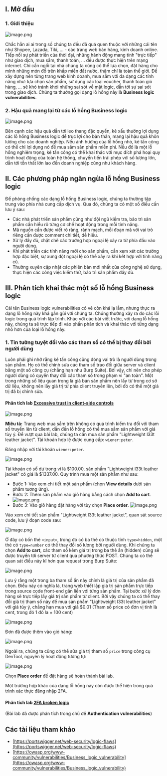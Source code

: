 ## I. Mở đầu
### 1. Giới thiệu

![image.png](https://images.viblo.asia/402eac8c-be11-4d3d-992c-5e4b313b289b.png)

Chắc hẳn ai ai trong số chúng ta đều đã quá quen thuộc với những cái tên như Shopee, Lazada, Tiki, ... - các trang web bán hàng, kinh doanh online. Tiếp nối sự phát triển của thời đại, những hành động mang tính "trực tiếp" như giao dịch, mua sắm, thanh toán, ... đều được thực hiện trên mạng internet. Chỉ cần ngồi tại nhà chúng ta cũng có thể lựa chọn, đặt hàng cho mình những món đồ trên khắp miền đất nước, thậm chí là toàn thế giới. Để xây dựng nên từng trang web kinh doanh, mua sắm với đa dạng các tính năng như: lựa chọn sản phẩm, sử dụng các loại voucher, thanh toán giỏ hàng, ... sẽ khó tránh khỏi những sai sót về mặt logic, dẫn tới sự sai sót trong giao dịch. Chúng ta thường gọi dạng lỗ hổng này là **Business logic vulnerabilities**.

### 2. Hậu quả mang lại từ các lỗ hổng Business logic

![image.png](https://images.viblo.asia/f5a06cbb-5390-411a-ad80-18dbfbc2a5b3.png)

Bên cạnh các hậu quả dẫn tới leo thang đặc quyền, kẻ xấu thường lợi dụng các lỗ hổng Business logic để trục lợi cho bản thân, mang lại hậu quả khôn lường cho các doanh nghiệp. Nếu ảnh hưởng của lỗ hổng nhỏ, kẻ tấn công có thể chỉ lợi dụng nó để mua sắm sản phẩm miễn phí. Nếu đó là một lỗ hổng nghiêm trọng, kẻ tấn công có thể khai thác với mục đích phá hoại quy trình hoạt động của toàn hệ thống, chuyển tiền trái phép với số lượng lớn, dẫn tới tổn thất lớn lao đến doanh nghiệp cũng như khách hàng.

## II. Các phương pháp ngăn ngừa lỗ hổng Business logic

Để phòng chống các dạng lỗ hổng Business logic, chúng ta thường tập trung vào phía nhà cung cấp dịch vụ. Qua đó, chúng ta có một số điều cần lưu ý sau:

- Các nhà phát triển sản phẩm cũng như đội ngũ kiểm tra, bảo trì sản phẩm cần hiểu rõ từng cơ chế hoạt động trong mỗi tính năng.
- Mã nguồn cần được viết rõ ràng, rành mạch, mỗi đoạn mã với vai trò riêng cần được comment chi tiết, dễ hiểu.
- Xử lý đầy đủ, chặt chẽ các trường hợp ngoại lệ xảy ra từ phía đầu vào người dùng.
- Khi phát triển các tính năng mới cho sản phẩm, cần xem xét các trường hợp đặc biệt, sự xung đột ngoại lệ có thể xảy ra khi kết hợp với tính năng cũ.
- Thường xuyên cập nhật các phiên bản mới nhất của công nghệ sử dụng, thực hiện các công việc kiểm thử, bảo trì sản phẩm đầy đủ.

## III. Phân tích khai thác một số lỗ hổng Business logic

Cái tên Business logic vulnerabilities có vẻ còn khá lạ lẫm, nhưng thực ra dạng lỗ hổng này khá gần gũi với chúng ta. Chúng thường xảy ra do các lỗi logic trong quá trình lập trình. Khác với các bài viết trước, với dạng lỗ hổng này, chúng ta sẽ trực tiếp đi vào phần phân tích và khai thác với từng dạng nhỏ hơn của loại lỗ hổng này.

### 1. Tin tưởng tuyệt đối vào các tham số có thể bị thay đổi bởi người dùng

Luôn phải ghi nhớ rằng kẻ tấn công cũng đóng vai trò là người dùng trong sản phẩm. Họ có thể chỉnh sửa các tham số trao đổi giữa server và client bằng một số công cụ (chẳng hạn như Burp Suite). Bởi vậy, chỉ nên cho phép người dùng có quyền thay đổi các tham số trong phạm vi "an toàn". Một trong những số liệu quan trọng là giá bán sản phẩm nên lấy từ trong cơ sở dữ liệu, không nên lấy giá trị từ phía client truyền lên, bởi đó có thể một giá trị đã bị chỉnh sửa.

#### Phân tích lab **[Excessive trust in client-side controls](https://portswigger.net/web-security/logic-flaws/examples/lab-logic-flaws-excessive-trust-in-client-side-controls)**

![image.png](https://images.viblo.asia/1a99e41d-94be-4abe-8af7-3d8a6616b71b.png)

**Miêu tả:** Trang web mua sắm trên không có quá trình kiểm tra đối với tham số truyền lên từ client, dẫn đến lỗ hổng có thể mua sắm sản phẩm với giá tùy ý. Để vượt qua bài lab, chúng ta cần mua sản phẩm "Lightweight l33t leather jacket". Tài khoản hợp lệ được cung cấp: `wiener:peter`.

Đăng nhập với tài khoản `wiener:peter`.

![image.png](https://images.viblo.asia/57df8bee-b9c7-42b5-b6c8-1b76b48414c7.png)

Tài khoản có số dư trong ví là $100.00, sản phẩm "Lightweight l33t leather jacket" có giá là $1337.00. Quy trình mua một sản phẩm như sau:

- Bước 1: Vào xem chi tiết một sản phẩm (chọn **View details** dưới sản phẩm tương ứng).
- Bước 2: Thêm sản phẩm vào giỏ hàng bằng cách chọn **Add to cart**.
![image.png](https://images.viblo.asia/0fa97a88-b0d2-4a88-919a-f1e1585b9340.png)
- Bước 3: Vào giỏ hàng đặt hàng với tùy chọn **Place order**.
![image.png](https://images.viblo.asia/f8c25d49-6989-4a1d-8086-5a308d001417.png)

Vào xem chi tiết sản phẩm "Lightweight l33t leather jacket", quan sát source code, lưu ý đoạn code sau:

![image.png](https://images.viblo.asia/6ab7474e-959b-4b64-a3c2-87abbed6873a.png)

Ở đây có bốn thẻ `<input>`, trong đó có ba thẻ có thuộc tính `type=hidden`, một thẻ có `type=number` có thể thay đổi số lượng bởi người dùng. Khi chúng ta chọn **Add to cart**, các tham số kèm giá trị trong ba thẻ ẩn (hidden) cũng sẽ được truyền tới server từ client qua phương thức POST. Chúng ta có thể quan sát điều này kĩ hơn qua request trong Burp Suite:

![image.png](https://images.viblo.asia/4ae42b77-9e17-4356-aedb-673d261051e3.png)

Lưu ý rằng một trong ba tham số ẩn này chính là giá trị của sản phẩm đã chọn. Điều này có nghĩa là, trang web thiết lập giá trị sản phẩm trực tiếp trong source code front-end gắn liền với từng sản phẩm. Tại bước xử lý đơn hàng sẽ trực tiếp lấy giá trị sản phẩm từ client. Bởi vậy chúng ta có thể thay đổi giá trị tham số này để mua sản phẩm "Lightweight l33t leather jacket" với giá tùy ý, chẳng hạn mua với giá $0.01 (Tham số price có đơn vị tính là cent, trong đó 1 đô la = 100 cent)

![image.png](https://images.viblo.asia/133200ac-4a8f-4b76-ac0b-597d196ae3d2.png)

Đơn đã được thêm vào giỏ hàng:

![image.png](https://images.viblo.asia/5dbc3bb2-0880-4dff-a5fc-43fd1ae9c528.png)

Ngoài ra, chúng ta cũng có thể sửa giá trị tham số `price` trong công cụ DevTool, nguyên lý hoạt động tương tự:

![image.png](https://images.viblo.asia/f5c8a17c-b5b9-4269-ba92-077f3ccf6154.png)

Chọn **Place order** để đặt hàng sẽ hoàn thành bài lab.

Một trường hợp khác của dạng lỗ hổng này còn được thể hiện trong quá trình xác thực đăng nhập 2FA.

#### Phân tích lab **[2FA broken logic](https://portswigger.net/web-security/authentication/multi-factor/lab-2fa-broken-logic)**

(Bài lab đã được phân tích trong chủ đề **Authentication vulnerabilities**)

## Các tài liệu tham khảo

- [https://portswigger.net/web-security/logic-flaws](https://portswigger.net/web-security/logic-flaws)
- [https://owasp.org/www-community/vulnerabilities/Business_logic_vulnerability](https://owasp.org/www-community/vulnerabilities/Business_logic_vulnerability)